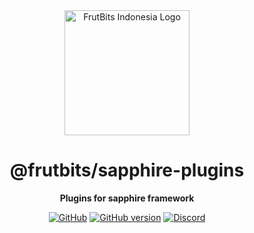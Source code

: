 <div align="center">

<img src="https://api.frutbits.org/assets/images/logo.webp" alt="FrutBits Indonesia Logo" width="200px" height="200px"/>

# @frutbits/sapphire-plugins

**Plugins for sapphire framework**

[![GitHub](https://img.shields.io/github/license/frutbits/sapphire-plugins)](https://github.com/frutbits/sapphire-plugins/blob/main/LICENSE)
[![GitHub version](https://badge.fury.io/gh/frutbits%2Fsapphire-plugins.svg)](https://badge.fury.io/gh/frutbits%2Fsapphire-plugins)
[![Discord](https://discord.com/api/guilds/332877090003091456/embed.png)](https://frutbits.org/discord)

</div>